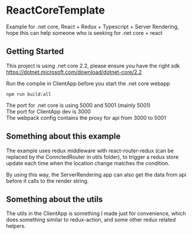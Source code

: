 # ReactCoreTemplate
Example for .net core, React + Redux + Typescript + Server Rendering, hope this can help someone who is seeking for .net core + react

## Getting Started
This project is using .net core 2.2, please ensure you have the right sdk https://dotnet.microsoft.com/download/dotnet-core/2.2

Run the complie in ClientApp before you start the .net core webapp
```
npm run build:all
```
The port for .net core is using 5000 and 5001 (mainly 5001)  
The port for ClientApp dev is 3000  
The webpack config contains the proxy for api from 3000 to 5001  
  
  
## Something about this example
The example uses redux middleware with react-router-redux (can be replaced by the ConnctedRouter in utils folder),
to trigger a redux store update each time when the location change matches the condition.  
  
By using this way, the ServerRendering app can also get the data from api before it calls to the render string.  
  
  

## Something about the utils
The utils in the ClientApp is something I made just for convenience, which does something similar to redux-action,
and some other redux related helpers.
